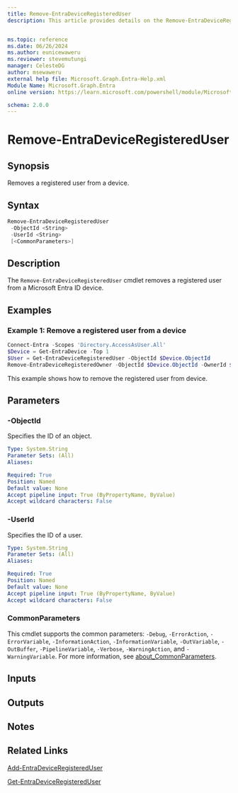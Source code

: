 ```yaml
---
title: Remove-EntraDeviceRegisteredUser
description: This article provides details on the Remove-EntraDeviceRegisteredUser command.


ms.topic: reference
ms.date: 06/26/2024
ms.author: eunicewaweru
ms.reviewer: stevemutungi
manager: CelesteDG
author: msewaweru
external help file: Microsoft.Graph.Entra-Help.xml
Module Name: Microsoft.Graph.Entra
online version: https://learn.microsoft.com/powershell/module/Microsoft.Graph.Entra/Remove-EntraDeviceRegisteredUser

schema: 2.0.0
---
```


# Remove-EntraDeviceRegisteredUser

## Synopsis

Removes a registered user from a device.

## Syntax

```powershell
Remove-EntraDeviceRegisteredUser
 -ObjectId <String>
 -UserId <String>
 [<CommonParameters>]
```

## Description

The `Remove-EntraDeviceRegisteredUser` cmdlet removes a registered user from a Microsoft Entra ID device.

## Examples

### Example 1: Remove a registered user from a device

```Powershell
Connect-Entra -Scopes 'Directory.AccessAsUser.All'
$Device = Get-EntraDevice -Top 1
$User = Get-EntraDeviceRegisteredUser -ObjectId $Device.ObjectId
Remove-EntraDeviceRegisteredOwner -ObjectId $Device.ObjectId -OwnerId $Owner.ObjectId
```

This example shows how to remove the registered user from device.

## Parameters

### -ObjectId

Specifies the ID of an object.

```yaml
Type: System.String
Parameter Sets: (All)
Aliases:

Required: True
Position: Named
Default value: None
Accept pipeline input: True (ByPropertyName, ByValue)
Accept wildcard characters: False
```

### -UserId

Specifies the ID of a user.

```yaml
Type: System.String
Parameter Sets: (All)
Aliases:

Required: True
Position: Named
Default value: None
Accept pipeline input: True (ByPropertyName, ByValue)
Accept wildcard characters: False
```

### CommonParameters

This cmdlet supports the common parameters: `-Debug`, `-ErrorAction`, `-ErrorVariable`, `-InformationAction`, `-InformationVariable`, `-OutVariable`, `-OutBuffer`, `-PipelineVariable`, `-Verbose`, `-WarningAction`, and `-WarningVariable`. For more information, see [about_CommonParameters](https://go.microsoft.com/fwlink/?LinkID=113216).

## Inputs

## Outputs

## Notes

## Related Links

[Add-EntraDeviceRegisteredUser](Add-EntraDeviceRegisteredUser.md)

[Get-EntraDeviceRegisteredUser](Get-EntraDeviceRegisteredUser.md)
